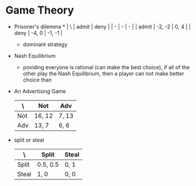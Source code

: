 # Game Theory

+ Prisoner's dilemma
    * 
        | \ | admit | deny |
        | - | - | - |
        | admit | -2, -2 | 0, 4 |
        | deny | -4, 0 | -1, -1 |
    * dominant strategy
+ Nash Equilibrium
    * poviding everyone is rational (can make the best choice), if all of the other play the Nash Equilibrium, then a player can not make better choice than 
+ An Advertising Game

    | \ | Not | Adv |
    | - | - | - |
    | Not | 16, 12 | 7, 13 |
    | Adv | 13, 7 | 6, 6 |

+ split or steal

    | \ | Split | Steal |
    | - | - | - |
    | Split | 0.5, 0.5 | 0, 1 |
    | Steal | 1, 0 | 0, 0 |